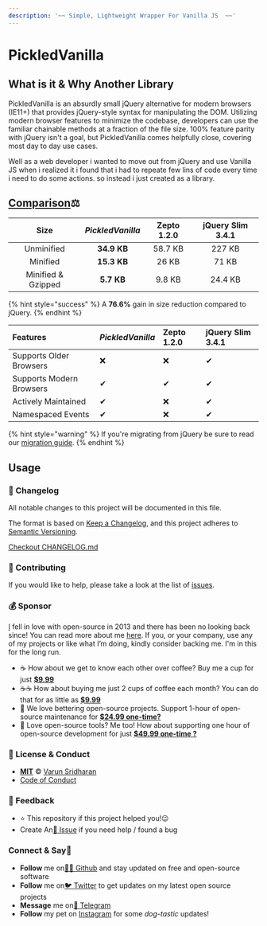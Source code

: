 ```yaml
---
description: '~~ Simple, Lightweight Wrapper For Vanilla JS  ~~'
---
```


# PickledVanilla

## What is it & Why Another Library

PickledVanilla is an absurdly small jQuery alternative for modern browsers \(IE11+\) that provides jQuery-style syntax for manipulating the DOM. Utilizing modern browser features to minimize the codebase, developers can use the familiar chainable methods at a fraction of the file size. 100% feature parity with jQuery isn't a goal, but PickledVanilla comes helpfully close, covering most day to day use cases.

Well as a web developer i wanted to move out from jQuery and use Vanilla JS when i realized it i found that i had to repeate few lins of code every time i need to do some actions. so instead i just created as a library. 

## [Comparison](https://hmble.github.io/cash/#/?id=comparison)⚖ 

| Size | _**PickledVanilla**_ | Zepto 1.2.0 | jQuery Slim 3.4.1 |
| :---: | :---: | :---: | :---: |
| Unminified | **34.9 KB** | 58.7 KB | 227 KB |
| Minified | **15.3 KB** | 26 KB | 71 KB |
| Minified & Gzipped | **5.7 KB** | 9.8 KB | 24.4 KB |

{% hint style="success" %}
 A **76.6%** gain in size reduction compared to jQuery.
{% endhint %}

| Features | _**PickledVanilla**_ | Zepto 1.2.0 | jQuery Slim 3.4.1 |
| :--- | :--- | :--- | :--- |
| Supports Older Browsers | ❌ | ️❌ | ✔ |
| Supports Modern Browsers | ✔ | ️✔ | ✔ |
| Actively Maintained | ✔ | ❌ | ✔ |
| Namespaced Events | ✔ | ️❌ | ✔ |

{% hint style="warning" %}
If you're migrating from jQuery be sure to read our [migration guide](https://github.com/fabiospampinato/cash/blob/master/docs/migration_guide.md).
{% endhint %}

## Usage





### 📝 Changelog

All notable changes to this project will be documented in this file.

The format is based on [Keep a Changelog](https://keepachangelog.com/en/1.0.0/), and this project adheres to [Semantic Versioning](https://semver.org/spec/v2.0.0.html).

[Checkout CHANGELOG.md](https://github.com/wponion/PickledVanilla/blob/master/CHANGELOG.md)

### 🤝 Contributing

If you would like to help, please take a look at the list of [issues](https://github.com/wponion/PickledVanilla/blob/master/issues).

### 💰 Sponsor

[I](https://sva.onl/twitter/) fell in love with open-source in 2013 and there has been no looking back since! You can read more about me [here](https://sva.onl/website/). If you, or your company, use any of my projects or like what I’m doing, kindly consider backing me. I'm in this for the long run.

* ☕ How about we get to know each other over coffee? Buy me a cup for just [**$9.99**](https://sva.onl/buymeacoffee)
* ☕️☕️ How about buying me just 2 cups of coffee each month? You can do that for as little as [**$9.99**](https://sva.onl/buymeacoffee)
* 🔰 We love bettering open-source projects. Support 1-hour of open-source maintenance for [**$24.99 one-time?**](https://sva.onl/paypal)
* 🚀 Love open-source tools? Me too! How about supporting one hour of open-source development for just [**$49.99 one-time ?**](https://sva.onl/paypal)

### 📜 License & Conduct

* [**MIT**](https://github.com/wponion/PickledVanilla/blob/master/LICENSE) © [Varun Sridharan](https://github.com/wponion/PickledVanilla/blob/master/website)
* [Code of Conduct](https://github.com/wponion/PickledVanilla/blob/master/code-of-conduct.md)

### 📣 Feedback

* ⭐ This repository if this project helped you!😉
* Create An[🔧 Issue](https://github.com/wponion/PickledVanilla/blob/master/issues) if you need help / found a bug

### Connect & Say👋

* **Follow** me on[👨‍💻 Github](https://sva.onl/github/) and stay updated on free and open-source software
* **Follow** me on[🐦 Twitter](https://sva.onl/twitter/) to get updates on my latest open source projects
* **Message** me on[📠 Telegram](https://sva.onl/telegram/)
* **Follow** my pet on [Instagram](https://www.instagram.com/sofythelabrador/) for some _dog-tastic_ updates!



